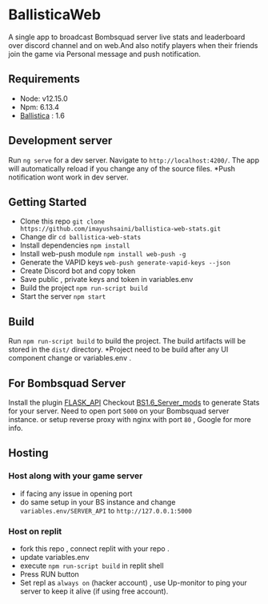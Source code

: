 # BallisticaWeb

A single app to broadcast Bombsquad server live stats and leaderboard over discord channel and on web.And also notify players when their friends join the game via Personal message and push notification.

## Requirements
- Node: v12.15.0
- Npm: 6.13.4
- [Ballistica](https://github.com/efroemling/ballistica) : 1.6

## Development server

Run `ng serve` for a dev server. Navigate to `http://localhost:4200/`. The app will automatically reload if you change any of the source files.
*Push notification wont work in dev server.

## Getting Started

- Clone this repo `git clone https://github.com/imayushsaini/ballistica-web-stats.git`
- Change dir  `cd ballistica-web-stats`
- Install dependencies `npm install`
- Install web-push module `npm install web-push -g`
- Generate the VAPID keys `web-push generate-vapid-keys --json`
- Create Discord bot and copy token
- Save public , private keys and token in variables.env
- Build the project `npm run-script build`
- Start the server `npm start`

## Build

Run `npm run-script build` to build the project. The build artifacts will be stored in the `dist/` directory.
*Project need to be build after any UI component change or variables.env . 

## For Bombsquad Server

Install the plugin [FLASK_API](https://github.com/imayushsaini/ballistica-web-stats/tree/BS1.6_Plugin)
Checkout [BS1.6_Server_mods](https://github.com/imayushsaini/Bombsquad-Ballistica-Modded-Server) to generate Stats for your server.
Need to open port `5000` on your Bombsquad server instance.
or setup reverse proxy with nginx with port `80` , Google for more info.

## Hosting

### Host along with your game server
- if facing any issue in opening port 
- do same setup in your BS instance and change `variables.env/SERVER_API` to `http://127.0.0.1:5000` 

### Host on replit 
- fork this repo , connect replit with your repo .
- update variables.env
- execute `npm run-script build` in replit shell
- Press RUN button
- Set repl as `always on` (hacker account) , use Up-monitor to ping your server to keep it alive (if using free account).
